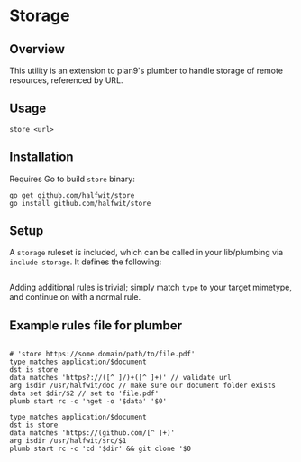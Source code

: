 # Storage

## Overview

This utility is an extension to plan9's plumber to handle storage of remote resources, referenced by URL.

## Usage

`store <url>`

## Installation

Requires Go to build `store` binary:

```
go get github.com/halfwit/store
go install github.com/halfwit/store

```

## Setup

A `storage` ruleset is included, which can be called in your lib/plumbing via `include storage`. 
It defines the following:

```

```

Adding additional rules is trivial; simply match `type` to your target mimetype, and continue on with a normal rule.

## Example rules file for plumber

```

# 'store https://some.domain/path/to/file.pdf'
type matches application/$document
dst is store
data matches 'https?://([^ ]/)+([^ ]+)' // validate url
arg isdir /usr/halfwit/doc // make sure our document folder exists
data set $dir/$2 // set to 'file.pdf'
plumb start rc -c 'hget -o '$data' '$0'

type matches application/$document
dst is store
data matches 'https://(github.com/[^ ]+)'
arg isdir /usr/halfwit/src/$1
plumb start rc -c 'cd '$dir' && git clone '$0

```

